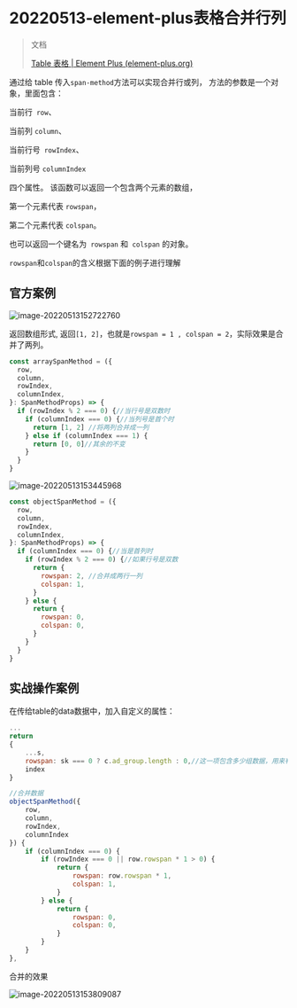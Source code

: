 # 20220513-element-plus表格合并行列

> 文档
>
> [Table 表格 | Element Plus (element-plus.org)](https://element-plus.org/zh-CN/component/table.html#合并行或列)

通过给 table 传入`span-method`方法可以实现合并行或列， 方法的参数是一个对象，里面包含：

当前行` row`、

当前列 `column`、

当前行号` rowIndex`、

当前列号 `columnIndex` 

四个属性。 该函数可以返回一个包含两个元素的数组，

第一个元素代表 `rowspan`，

第二个元素代表 `colspan`。 

也可以返回一个键名为` rowspan` 和` colspan` 的对象。

`rowspan`和`colspan`的含义根据下面的例子进行理解

## 官方案例

![image-20220513152722760](https://s2.loli.net/2022/05/13/njIQWzFUmVhkZ94.png)

返回数组形式, 返回`[1, 2]`，也就是`rowspan = 1 , colspan = 2`，实际效果是合并了两列。

```js
const arraySpanMethod = ({
  row,
  column,
  rowIndex,
  columnIndex,
}: SpanMethodProps) => {
  if (rowIndex % 2 === 0) {//当行号是双数时
    if (columnIndex === 0) {//当列号是首个时
      return [1, 2] //将两列合并成一列
    } else if (columnIndex === 1) {
      return [0, 0]//其余的不变
    }
  }
}
```

![image-20220513153445968](https://s2.loli.net/2022/05/13/5wmlfKORUiPJyY4.png)



```js
const objectSpanMethod = ({
  row,
  column,
  rowIndex,
  columnIndex,
}: SpanMethodProps) => {
  if (columnIndex === 0) {//当是首列时
    if (rowIndex % 2 === 0) {//如果行号是双数
      return {
        rowspan: 2, //合并成两行一列
        colspan: 1,
      }
    } else {
      return {
        rowspan: 0,
        colspan: 0,
      }
    }
  }
}
```

## 实战操作案例

在传给table的data数据中，加入自定义的属性：

```js
...
return
{
    ...s,
    rowspan: sk === 0 ? c.ad_group.length : 0,//这一项包含多少组数据，用来判断合并多少行
    index
}
```

```js
//合并数据
objectSpanMethod({
    row,
    column,
    rowIndex,
    columnIndex
}) {
    if (columnIndex === 0) {
        if (rowIndex === 0 || row.rowspan * 1 > 0) {
            return {
                rowspan: row.rowspan * 1,
                colspan: 1,
            }
        } else {
            return {
                rowspan: 0,
                colspan: 0,
            }
        }
    }
},
```

合并的效果

![image-20220513153809087](https://s2.loli.net/2022/05/13/x3JUwQS1YECWRlu.png)